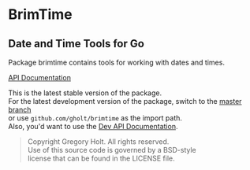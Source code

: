 # BrimTime
## Date and Time Tools for Go

Package brimtime contains tools for working with dates and times.

[API Documentation](http://godoc.org/gopkg.in/gholt/brimtime.v1)

This is the latest stable version of the package.  
For the latest development version of the package, switch to the
[master branch](https://github.com/gholt/brimtime)  
or use `github.com/gholt/brimtime` as the import path.  
Also, you'd want to use the
[Dev API Documentation](http://godoc.org/github.com/gholt/brimtime).

> Copyright Gregory Holt. All rights reserved.  
> Use of this source code is governed by a BSD-style  
> license that can be found in the LICENSE file.
